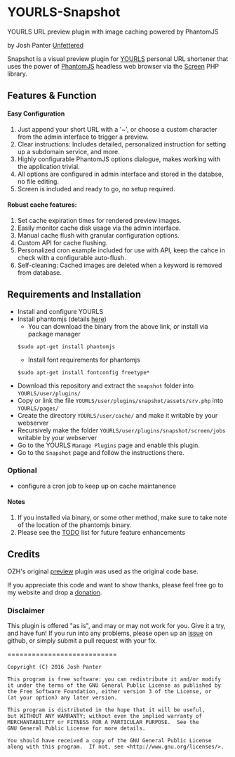 # YOURLS-Snapshot
YOURLS URL preview plugin with image caching powered by PhantomJS

by Josh Panter [Unfettered](https://unfettered.net)

Snapshot is a visual preview plugin for [YOURLS](https://yourls.org/) personal URL shortener that uses the power of [PhantomJS](http://phantomjs.org/) headless web browser via the [Screen](https://github.com/microweber/screen) PHP library.

## Features & Function

#### Easy Configuration
1. Just append your short URL with a '~', or choose a custom character from the admin interface to trigger a preview.
2. Clear instructions: Includes detailed, personalized instruction for setting up a subdomain service, and more.
3. Highly configurable PhantomJS options dialogue, makes working with the application trivial.
4. All options are configured in admin interface and stored in the databse, no file editing.
5. Screen is included and ready to go, no setup required.

#### Robust cache features: 
1. Set cache expiration times for rendered preview images.
2. Easily monitor cache disk usage via the admin interface.
3. Manual cache flush with granular configuration options.
4. Custom API for cache flushing.
5. Personalized cron example included for use with API, keep the cahce in check with a configurable auto-flush.
6. Self-cleaning: Cached images are deleted when a keyword is removed from database.

## Requirements and Installation
* Install and configure YOURLS
* Install phantomjs (details [here](http://phantomjs.org/download.html))
  * You can download the binary from the above link, or install via package manager
  ```
  $sudo apt-get install phantomjs
  ```
  * Install font requirements for phantomjs
  ```
  $sudo apt-get install fontconfig freetype*
  ```
* Download this repository and extract the `snapshot` folder into `YOURLS/user/plugins/`
* Copy or link the file `YOURLS/user/plugins/snapshot/assets/srv.php` into `YOURLS/pages/`
* Create the directory `YOURLS/user/cache/` and make it writable by your webserver
* Recursively make the folder `YOURLS/user/plugins/snapshot/screen/jobs` writable by your webserver
* Go to the YOURLS `Manage Plugins` page and enable this plugin.
* Go to the `Snapshot` page and follow the instructions there.

### Optional
* configure a cron job to keep up on cache maintanence

#### Notes 
1. If you installed via binary, or some other method, make sure to take note of the location of the phantomjs binary.
2. Please see the [TODO](https://github.com/joshp23/YOURLS-Snapshot/issues/1) list for future feature enhancements

## Credits
OZH's original [preview](https://github.com/YOURLS/YOURLS/wiki/Plugin-%3D-Preview-URL) plugin was used as the original code base.

If you appreciate this code and want to show thanks, please feel free go to my website and drop a [donation](https://unfettered.net/donate).

### Disclaimer

This plugin is offered "as is", and may or may not work for you. Give it a try, and have fun! If you run into any problems, please open up an [issue](https://github.com/joshp23/YOURLS-Snapshot/issues) on github, or simply submit a pull request with your fix.

===========================

    Copyright (C) 2016 Josh Panter

    This program is free software: you can redistribute it and/or modify
    it under the terms of the GNU General Public License as published by
    the Free Software Foundation, either version 3 of the License, or
    (at your option) any later version.

    This program is distributed in the hope that it will be useful,
    but WITHOUT ANY WARRANTY; without even the implied warranty of
    MERCHANTABILITY or FITNESS FOR A PARTICULAR PURPOSE.  See the
    GNU General Public License for more details.

    You should have received a copy of the GNU General Public License
    along with this program.  If not, see <http://www.gnu.org/licenses/>.
